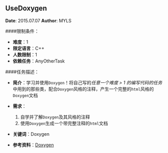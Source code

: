 UseDoxygen
---

**Date**: 2015.07.07
**Author**: MYLS

####限制条件：

 - **难度**：1
 - **限定语言**：C++
 - **人数限制**：1
 - **依赖任务**：AnyOtherTask

####任务描述：

 - **简介**：学习并使用`Doxygen`！将自己写的*任意一个难度 > 1 的编写代码的任务*中用到的那些类，配合`Doxygen`风格的注释，产生一个完整的`html`风格的`Doxygen`文档
 - **需求**：
    1. 自学并了解`Doxygen`及其风格的注释
    2. 使用`Doxygen`生成一个带完整注释的`html`文档

 - **关键词**：Doxygen
 - **参考资料**：[Doxygen](http://www.doxygen.nl/)
